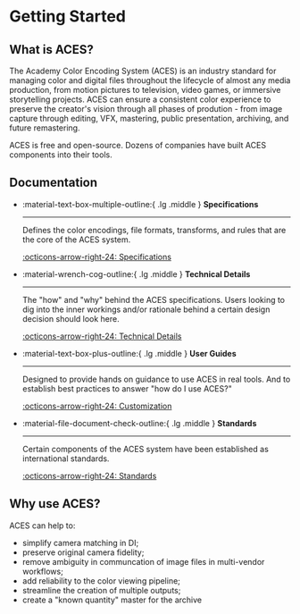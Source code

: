 Getting Started
===============


What is ACES?
-------------
The Academy Color Encoding System (ACES) is an industry standard for managing color and digital files throughout the lifecycle of almost any media production, from motion pictures to television, video games, or immersive storytelling projects. ACES can ensure a consistent color experience to preserve the creator's vision through all phases of prodution - from image capture through editing, VFX, mastering, public presentation, archiving, and future remastering. 

ACES is free and open-source. Dozens of companies have built ACES components into their tools.


Documentation
-------------
<div class="grid cards" markdown>

-   :material-text-box-multiple-outline:{ .lg .middle } __Specifications__

    ---

    Defines the color encodings, file formats, transforms, and rules that are the core of the ACES system.
    
    [:octicons-arrow-right-24: Specifications](./specifications/index.md)

-   :material-wrench-cog-outline:{ .lg .middle } __Technical Details__

    ---

    The "how" and "why" behind the ACES specifications. Users looking to dig into the inner workings and/or rationale behind a certain design decision should look here.

    [:octicons-arrow-right-24: Technical Details](#)

-   :material-text-box-plus-outline:{ .lg .middle } __User Guides__

    ---

    Designed to provide hands on guidance to use ACES in real tools. And to establish best practices to answer "how do I use ACES?"

    [:octicons-arrow-right-24: Customization](#)

-   :material-file-document-check-outline:{ .lg .middle } __Standards__

    ---

    Certain components of the ACES system have been established as international standards.

    [:octicons-arrow-right-24: Standards](#)

</div>


Why use ACES?
-------------
ACES can help to:

- simplify camera matching in DI;
- preserve original camera fidelity;
- remove ambiguity in communcation of image files in multi-vendor workflows; 
- add reliability to the color viewing pipeline; 
- streamline the creation of multiple outputs; 
- create a "known quantity" master for the archive


